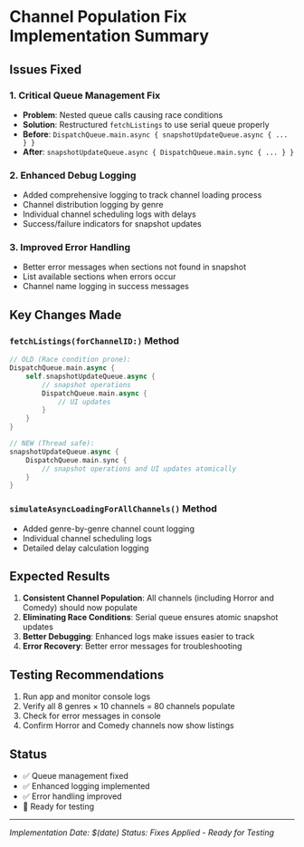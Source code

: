 # Channel Population Fix Implementation Summary

## Issues Fixed

### 1. **Critical Queue Management Fix**
- **Problem**: Nested queue calls causing race conditions
- **Solution**: Restructured `fetchListings` to use serial queue properly
- **Before**: `DispatchQueue.main.async { snapshotUpdateQueue.async { ... } }`
- **After**: `snapshotUpdateQueue.async { DispatchQueue.main.sync { ... } }`

### 2. **Enhanced Debug Logging**
- Added comprehensive logging to track channel loading process
- Channel distribution logging by genre
- Individual channel scheduling logs with delays
- Success/failure indicators for snapshot updates

### 3. **Improved Error Handling**
- Better error messages when sections not found in snapshot
- List available sections when errors occur
- Channel name logging in success messages

## Key Changes Made

### `fetchListings(forChannelID:)` Method
```swift
// OLD (Race condition prone):
DispatchQueue.main.async {
    self.snapshotUpdateQueue.async {
        // snapshot operations
        DispatchQueue.main.async {
            // UI updates
        }
    }
}

// NEW (Thread safe):
snapshotUpdateQueue.async {
    DispatchQueue.main.sync {
        // snapshot operations and UI updates atomically
    }
}
```

### `simulateAsyncLoadingForAllChannels()` Method
- Added genre-by-genre channel count logging
- Individual channel scheduling logs
- Detailed delay calculation logging

## Expected Results

1. **Consistent Channel Population**: All channels (including Horror and Comedy) should now populate
2. **Eliminating Race Conditions**: Serial queue ensures atomic snapshot updates
3. **Better Debugging**: Enhanced logs make issues easier to track
4. **Error Recovery**: Better error messages for troubleshooting

## Testing Recommendations

1. Run app and monitor console logs
2. Verify all 8 genres × 10 channels = 80 channels populate
3. Check for error messages in console
4. Confirm Horror and Comedy channels now show listings

## Status
- ✅ Queue management fixed
- ✅ Enhanced logging implemented  
- ✅ Error handling improved
- 🔄 Ready for testing

---
*Implementation Date: $(date)*
*Status: Fixes Applied - Ready for Testing* 